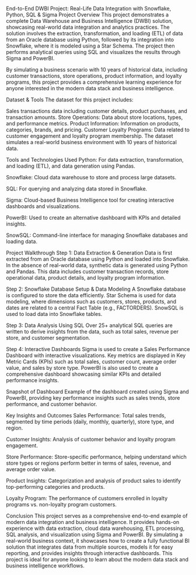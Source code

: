 End-to-End DWBI Project: Real-Life Data Integration with Snowflake, Python, SQL & Sigma
Project Overview
This project demonstrates a complete Data Warehouse and Business Intelligence (DWBI) solution, showcasing real-world data integration and analytics practices. The solution involves the extraction, transformation, and loading (ETL) of data from an Oracle database using Python, followed by its integration into Snowflake, where it is modeled using a Star Schema. The project then performs analytical queries using SQL and visualizes the results through Sigma and PowerBI.

By simulating a business scenario with 10 years of historical data, including customer transactions, store operations, product information, and loyalty programs, this project provides a comprehensive learning experience for anyone interested in the modern data stack and business intelligence.

Dataset & Tools
The dataset for this project includes:

Sales transactions data including customer details, product purchases, and transaction amounts.
Store Operations: Data about store locations, types, and performance metrics.
Product Information: Information on products, categories, brands, and pricing.
Customer Loyalty Programs: Data related to customer engagement and loyalty program membership.
The dataset simulates a real-world business environment with 10 years of historical data.

Tools and Technologies Used
Python: For data extraction, transformation, and loading (ETL), and data generation using Pandas.

Snowflake: Cloud data warehouse to store and process large datasets.

SQL: For querying and analyzing data stored in Snowflake.

Sigma: Cloud-based Business Intelligence tool for creating interactive dashboards and visualizations.

PowerBI: Used to create an alternative dashboard with KPIs and detailed insights.

SnowSQL: Command-line interface for managing Snowflake databases and loading data.

Project Walkthrough
Step 1: Data Extraction & Generation Data is first extracted from an Oracle database using Python and loaded into Snowflake. In the absence of real-world data, synthetic data is generated using Python and Pandas. This data includes customer transaction records, store operational data, product details, and loyalty program information.

Step 2: Snowflake Database Setup & Data Modeling A Snowflake database is configured to store the data efficiently. Star Schema is used for data modeling, where dimensions such as customers, stores, products, and dates are related to a central Fact Table (e.g., FACTORDERS). SnowSQL is used to load data into Snowflake tables.

Step 3: Data Analysis Using SQL Over 25+ analytical SQL queries are written to derive insights from the data, such as total sales, revenue per store, and customer segmentation.

Step 4: Interactive Dashboards Sigma is used to create a Sales Performance Dashboard with interactive visualizations. Key metrics are displayed in Key Metric Cards (KPIs) such as total sales, customer count, average order value, and sales by store type. PowerBI is also used to create a comprehensive dashboard showcasing similar KPIs and detailed performance insights.

Snapshot of Dashboard
Example of the dashboard created using Sigma and PowerBI, providing key performance insights such as sales trends, store performance, and customer behavior.

Key Insights and Outcomes
Sales Performance: Total sales trends, segmented by time periods (daily, monthly, quarterly), store type, and region.

Customer Insights: Analysis of customer behavior and loyalty program engagement.

Store Performance: Store-specific performance, helping understand which store types or regions perform better in terms of sales, revenue, and average order value.

Product Insights: Categorization and analysis of product sales to identify top-performing categories and products.

Loyalty Program: The performance of customers enrolled in loyalty programs vs. non-loyalty program customers.

Conclusion
This project serves as a comprehensive end-to-end example of modern data integration and business intelligence. It provides hands-on experience with data extraction, cloud data warehousing, ETL processing, SQL analysis, and visualization using Sigma and PowerBI. By simulating a real-world business context, it showcases how to create a fully functional BI solution that integrates data from multiple sources, models it for easy reporting, and provides insights through interactive dashboards. This project is ideal for anyone looking to learn about the modern data stack and business intelligence workflows.
